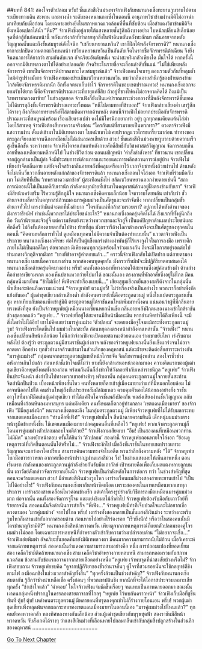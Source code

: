 ##บทที่ 841: สองโจรตัวปลอม
ขวับ!
ชั้นแสงสีเงินม่วงพาจ้าวเฟิงกับหนานกงเซิ่งทะยานวูบวาบไปตามระเบียงทางเดิน สะพาน และทางน้ำ
ระดับของหนานกงเซิ่งในตอนนี้ อานุภาพวิชาข้ามผ่านมิติไม่อาจนำมาเทียบกับเมื่อก่อน
โดยเฉพาะอย่างยิ่งในสภาพแวดแวดล้อมที่พื้นที่ซับซ้อน เมื่อสำแดงวิชาข้ามมิติจึงยิ่งเหมือนปลาได้น้ำ
“หืม?”
จ้าวเฟิงซึ่งอยู่ภายใต้แสงหลายชั้นรู้สึกถึงบางอย่าง ใบหน้าเปลี่ยนสีเล็กน้อย
จุดที่ต่อสู้กันก่อนหน้านี้ พลังแกร่งกล้าที่ทำลายทุกสิ่งในฟ้าดินพลันหลั่งทะลักมา
กลิ่นอายจากพลังวิญญาณนั้นแตะถึงขั้นสมบูรณ์ดังใจนึก
“เซวียนหยวนเหวิน? เขาก็ฝึกได้พลังจักรพรรดิ?”
หนานกงเซิ่งยากจะปกปิดความตกตะลึงบนหน้า
เซวียนหยวนเหวินเป็นอันดับเจ็ดในรายชื่อจักรพรรดิต้าเฉียน จึงยิ่งจินตนาการได้ยากว่า สามอันดับแรก อัจฉริยะอันดับหนึ่ง จะน่าสะพรึงกลัวเพียงใด
มั่นใจได้ หากครั้งนี้ออกจากมิติเทพลวงตาไปได้อย่างปลอดภัย อัจฉริยะในรายชื่อจะเลื่อนลำดับขึ้นแน่
“ไม่ใช่เพียงพลังจักรพรรดิ เขาเป็นจักรพรรดิปราณเทวะโดยสมบูรณ์แล้ว”
จ้าวเฟิงถอนใจเบาๆ
ตอนรวมตัวกันที่หลุมถ้ำไหม้ดำรูปร่างมังกร จ้าวเฟิงเคยมองประเมินเซวียนหยวนเหวิน พบว่ากลิ่นอายสำนึกรู้ของฝ่ายตรงข้ามใกล้เคียงจักรพรรดิมากนัก อีกทั้งเจตนาเก็บงำไว้
จักรพรรดิในขอบเขตปราณเทวะ!
หนานกงเซิ่งออกจะยอมรับได้ยาก นี่คือจักรพรรดิปราณเทวะที่อายุแค่ยี่สิบ ถ้าอยู่ที่ชางไห่คงไม่อาจคาดคิดได้
ถึงแม้เป็น ‘เทพราชาดวงตาซ้าย’ ในช่วงสุดยอด จ้าวเฟิงก็ยังเป็นแค่ปราณเทวะช่วงกลางที่มีพลังจักรพรรดิชั้นยอด ไม่ได้บรรลุถึงขั้นจักรพรรดิปราณเทวะทั้งหมด
“หนีไปตามทางที่ข้าบอก!”
จ้าวเฟิงกล่าวเสียงต่ำ
เขารู้สึกได้รางๆ ถึงกลิ่นอายทรงพลังที่ไล่ตามติดมาจากด้านหลัง
ตอนนี้จ้าวเฟิงไม่อยากประมือกับจักรพรรดิปราณเทวะที่สมบูรณ์พร้อม เรื่องเสียแรงเปล่า คงไม่มีใครนึกอยากทำ
อยู่ๆ ถูกทุกคนเคียดแค้นไล่ฆ่าโดยไร้สาเหตุ จ้าวเฟิงต้องสืบหาความจริงก่อน
“ใครกันแน่ที่สวมรอยเป็นพวกเรา?”
ดวงตาจ้าวเฟิงมีแสงวาบผ่าน ตั้งแต่เข้ามาในมิติเทพลวงตา ใบหน้าเขาไม่เคยปรากฏแววโกรธเกรี้ยวมาก่อน
ท่าทางของตระกูลเจียงและจวนฉีกงเหมือนไม่ได้เล่นละครเสียด้วย
สวบ!
ชั้นแสงสีเงินม่วงหายวูบวาบด้วยความเร็วสูงขึ้นอีกขั้น
ระหว่างทาง จ้าวเฟิงโคจรแก่นแท้พลังกายศักดิ์สิทธิ์กับวิชาศาสตร์วิญญาณ จัดการลบกลิ่นอายที่หลงเหลือยามหลีกหนีไป
ในช่วงชีวิตก่อน ตอนเผชิญหน้า ‘คำสั่งล่าสังหาร’ ที่ยาวนาน เขาเปลี่ยนจากผู้ถูกล่ามาเป็นผู้ล่า จึงมีประสบการณ์ด้านการแกะรอยและการพลิกสถานการณ์อยู่บ้าง
จ้าวเฟิงไม่เพียงกำจัดกลิ่นอาย แต่ยังจงใจสร้างกลิ่นอายพลังที่คลุมเครือเอาไว้
เวลาจิบชาหนึ่งถ้วยผ่านไป
ด้านหลังจึงไม่เห็นวี่แววกลิ่นอายพลังแก่กล้าของจักรพรรดิแล้ว
หนานกงเซิ่งถอนใจโล่งอก จ้าวเฟิงที่ร่วมมือกับเขา ไม่เสียทีที่เป็น ‘เทพราชาดวงตาซ้าย’ ผู้สะเทือนชังไห่ สลัดเซวียนหยวนออกง่ายดายเช่นนี้
“สถาการณ์ตอนนี้ไม่เป็นผลดีกับเรานัก กำลังคนทุกฝ่ายที่เข้ามาในคฤหาสน์ล้วนอยู่ฝั่งตรงข้ามกับเรา”
จ้าวเฟิงมีสีหน้าเคร่งขรึม ไร้ความรู้สึกภูมิใจ
หนานกงเซิ่งคิดตามเล็กน้อย ใจชาวาบโดยพลัน
เท่ากับว่า ขั้วอำนาจสามสี่ดาวในคฤหาสน์ล้วนมองมารคู่ผมม่วงเป็นศัตรูและจะกำจัดทิ้ง
หากเปลี่ยนเป็นกลุ่มขั้วอำนาจทั่วไป เกรงว่ามีแต่จะตกที่นั่งลำบาก
“ใครกันแน่ที่กล้าสวมรอยเรา? อยู่ภายใต้พลังอำนาจของมังกรวารีทมิฬ ทำเช่นนี้พวกเขาได้ประโยชน์อะไร?”
หนานกงเซิ่งอดครุ่นคิดไม่ได้
สิ่งแรกที่ทั้งคู่นึกถึงคือ วังเก้านิรยและจิวอู๋จี้
แต่ความขัดแย้งระหว่างพวกเขาและจิวอู๋จี้ เป็นแค่ปัญหาด้านผลประโยชน์และศักดิ์ศรี ไม่ถึงขั้นต้องตายตกกันไปข้าง
ท้ายที่สุด มังกรวารีล้างโลกาต่างหากจึงจะเป็นศัตรูของทุกคนในตอนนี้
“คิดตามหลักการทั่วไป ดูเหมือนทุกคนไม่มีความจำเป็นต้องทำแบบนั้น”
แววตาจ้าวเฟิงเป็นประกาย
หนานกงเซิ่งผงกศีรษะ ต่อให้เป็นผู้แข็งแกร่งต่างเผ่าพันธุ์ก็ไร้แรงจูงใจในการลงมือ
เพราะศึกภายในไม่เป็นผลดีใดๆ ต่อพวกเขา
มีเพียงคนทุกกลุ่มพร้อมใจร่วมแรงกัน ถึงจะมีโอกาสอยู่รอดต่อไปท่ามกลางวิกฤติจากมังกร
“บางทีข้าอาจรู้คำตอบแล้ว...”
คราวนี้จ้าวเฟิงกลับไม่เปิดปาก แต่สายตามองหนานกงเซิ่ง เผยเนื้อความบางส่วน
หากสองคนพูดคุยกัน มังกรวารีทมิฬจะมีปฏิกิริยาตอบสนองได้
หนานกงเซิ่งคล้ายครุ่นคิดบางอย่าง
พรึ่บ!
คนทั้งสองลงมาที่ทางลอดใต้สะพานซึ่งอยู่ค่อนข้างต่ำ ด้านล่างคือลำธารเขียวมรกต มองเห็นปลาแหวกว่ายไปมาได้
ขณะนั้นเอง
ตรงลานที่พักอาศัยซึ่งอยู่ไม่ไกล มีคนกลุ่มหนึ่งมาเยือน
“ข้าไม่เชื่อ! พี่เฟิงจะทำเรื่องแบบนี้...”
เสียงสุขุมเยือกเย็นของสตรีดังจากในกลุ่มนั้น น้ำเสียงสะท้อนถึงความแน่วแน่
“จ้าวหยูเฟย! ตวนมู่อวี้! ไม่ว่าเรื่องจริงเป็นอย่างไร พวกเราก็อย่าเพิ่งขัดแย้งกันเอง”
ผู้เฒ่าชุดเขียวกล่าวเสียงต่ำ
กำลังคนตรงหน้านี้คือตระกูลตวนมู่ หนึ่งในแปดตระกูลชนชั้นสูง
หากเทียบกับตอนเพิ่งเข้าสู่มิติ ตระกูลตวนมู่ได้ราชันคนใหม่เพิ่มมาหนึ่งคน
แน่นอนว่าผู้ที่มีกลิ่นอายทรงพลังที่สุด ยังเป็นจ้าวหยูเฟยผู้เหมือนนางเซียนหยกน้ำแข็ง กลิ่นอายพลังฝึกตนของนางเข้าใกล้ราชันช่วงสุดยอดแล้ว
“หยูเฟย...”
จ้าวเฟยที่อยู่ใต้สะพานมีสีหน้ามืดทะมึน
หากอำมหิตทำได้ถึงเพียงนี้ จะมีสิ่งใดทำไม่ได้อีก!
เขาไม่คิดเลยว่ามารคู่ผมม่วง ‘ตัวปลอม’ จะเคยลงมือจู่โจมแม้กระทั่งตระกูลตวนมู่
วูบ!
จ้าวเฟิงกระโดดขึ้นไป ผมม่วงโบกสะบัด ก่อนหยุดลงตรงหน้ากำลังคนเหล่านั้น
“จ้าวเฟิง!”
หนานกงเซิ่งเปลี่ยนสีหน้าเล็กน้อย ไม่นึกว่าจ้าวเฟิงจะเปิดเผยสถานะด้วยตนเอง ร่างเขาขยับไหว เร่งรีบตามหลังไป
ต้องรู้ว่า ตระกูลตวนมู่มีสามราชันผู้เก่งกาจ พลังของจ้าวหยูเฟยนางนั้นยิ่งแข็งแกร่งจนไม่อาจคาดเดา
อีกอย่าง ทุกขั้วอำนาจล้วนเข้ามาในส่วนลึกของคฤหาสน์ แต่ละฝ่ายจะติดต่อสื่อสารระหว่างกัน
“มารคู่ผมม่วง!”
กลุ่มคนจากตระกูลตวนมู่เผยสีหน้าโกรธจัด จิตสังหารพลุ่งพล่าน
สองโจรชั่วช่างอหังการเกินไปแล้ว ก่อนหน้านี้เข้าโจมตีไม่ว่า ยามนี้ยังกล้าเสนอหน้าออกมาเอง
ความคิดแรกของผู้เฒ่าชุดเขียวคือหยุดยั้งคนทั้งสองก่อน พร้อมกันนั้นก็ส่งข่าวให้วังลอยฟ้ากับเหล่าราชนิกูล
“หยูเฟย”
จ้าวเฟิงยืนประจันหน้า ส่งกำปั้นไปทางพวกเขาอย่างช้าๆ
พริบตานั้น
กลุ่มคนตระกูลตวนมู่ใจกายสั่นสะท้าน จิตสำนึกปั่นป่วน
เบื้องหน้าเพียงสั่นไหว คนทั้งหลายก็ตกเข้าสู่เมืองมายาเก่าแก่ที่มีหมอกโอบล้อม ไม่อาจหนีออกไปได้
คนส่วนใหญ่ถึงขั้นประสาทสัมผัสล้มเหลว ควบคุมตัวเองได้น้อยลงอย่างยิ่ง
ราชันอาวุโสที่มากฝีมือเช่นผู้เฒ่าชุดเขียว ทำได้แค่ฝืนโคจรชั้นพลังป้องกัน พอส่งเสียงผ่านชั้นวิญญาณ กลับเหมือนทิ้งก้อนหินลงมหาสมุทร
แค่หมัดเดียว คนทั้งหมดก็ตกอยู่ท่ามกลาง ‘เขตแดนเมืองมายา’ ของจ้าวเฟิง
“ฝีมือสูงส่งนัก” หนานกงเซิ่งตกตะลึง
ในกลุ่มตระกูลตวนมู่ มีเพียงจ้าวหยูเฟยที่ไม่ได้รับผลกระทบจากเขตแดนเมืองมายา
“ท่านคือพี่เฟิง!”
จ้าวหยูเฟยมั่นใจ สีหน้าฉายความยินดี
เด็กหนุ่มผมม่วงตรงหน้าชูมือข้างหนึ่งขึ้น ใช้เขตแดนเมืองมายาปกคลุมคนอื่นที่เหลือไว้
“หยูเฟย! พวกเจ้าตระกูลตวนมู่ก็โดนมารคู่ผมม่วงตัวปลอมลอบโจมตีด้วย?”
จ้าวเฟิงถามเสียงเบา
“อืม! เป็นสองคนที่เหมือนพวกท่านไม่มีผิด”
นางพยักหน้าตอบ
ครั้นได้ยินว่า ‘ตัวปลอม’ สองคำนี้ จ้าวหยูเฟยถอนหายใจโล่งอก
“ย้อนดูเหตุการณ์ที่เกิดขึ้นตอนนั้นได้หรือไม่...”
จ้าวเฟิงชะงักไป
เมื่อถึงขั้นราชันในขอบเขตปราณเทวะ วิญญาณจะแกร่งหาใดเปรียบ สามารถค้นความทรงจำในอดีต หวนรำลึกถึงความหลัง
“ได้”
จ้าวหยูเฟยโบกมือขาวราวหยก อากาศเบื้องหน้าปรากฏม่านแสงสีม่วง
วิ้ง!
ในม่านแสงเผยให้เห็นภาพหนึ่ง
ตอนเริ่มแรก กำลังคนของตระกูลตวนมู่กำลังช่วยกันรับมือเถาวัลย์ เป้าหมายคือเพื่อเก็บผลแตงหลายลูกบนนั้น
เถาวัลย์ดังกล่าวจัดการยากเย็นนัก จ้าวหยูเฟยเป็นกำลังหลักในการต่อกร
ทว่า ในช่วงสำคัญที่สุดตอนจะคว้าผลแตงมา
สวบ!
มีลำแสงสีเงินม่วงวูบไหว เงาร่างเรือนผมสีม่วงสองสายทะยานเข้าไป
“เป็นไปได้อย่างไร!”
จ้าวเฟิงกับหนานกงเซิ่งพากันหน้าซีดเผือด เพราะสองคนในภาพเหมือนพวกเขาทุกประการ
เงาร่างสองสายเคลื่อนไหวค่อนข้างเร็ว แต่เค้าโครงรูปร่างกับวิธีการลงมือเหมือนมารคู่ผมม่วงมาก
ต่อจากนั้น
คนทั้งสองจัดการจู่โจม และแย่งชิงผลไม้ล้ำค่าไป
จ้าวหยูเฟยต้องรับมือกับเถาวัลย์ที่ร้ายกาจนั่น สองคนนั้นจึงดำเนินการสำเร็จ
“พี่เฟิง...”
จ้าวหยูเฟยมีท่าทีเจ็บปวดใจและไม่อยากเชื่อ ดวงตามอง ‘มารคู่ผมม่วง’ จากไปไกล
พรึ่บ!
เงาร่างทั้งสองกลายเป็นชั้นแสงสีเงินม่วง ระหว่างกะพริบวูบไหวก็ผสานเข้ากับอากาศรอบด้าน ก่อนหายไปอย่างไร้ร่องรอย
“เร็วยิ่งนัก! หรือว่าในสองคนนั้นมีใครชำนาญวิชามิติ?”
หนานกงเซิ่งสีหน้าหวาดหวั่น
เพียงดูจากภาพเหตุการณ์ก็แยกตัวปลอมของคู่โจรผมม่วงไม่ออก โดยเฉพาะการหลบหนีที่อำพรางตัวเข้ากับความว่างเปล่ารอบด้าน
“ไม่อยากจะเชื่อ...”
จ้าวเฟิงเอ่ยพึมพำ อัจฉริยะชั้นยอดที่มายังมิติเทพลวงตา มีคนมากความสามารถนับไม่ถ้วน
เมื่อวิเคราะห์จากแค่ภาพเหตุการณ์ สองคนนั้นสำแดงความสามารถสามอย่างคือ
หนึ่ง การปลอมแปลงที่ยอดเยี่ยม
สอง เคล็ดวิชามิติคล้ายหนานกงเซิ่ง
สาม เคล็ดวิชาอำพรางกายหลบหนี สามารถหลอมรวมกับสภาพแวดล้อม ข้อสามกับข้อแรกอาจมาจากสายเลือดอย่างหนึ่ง
“หยูเฟย เจ้าพบจุดที่น่าสงสัยบ้างหรือไม่?
จ้าวเฟิงสอบถาม
จ้าวหยูเฟยขบคิด “ดูจากปฏิกิริยาของขั้วอำนาจอื่นๆ คู่โจรที่สวมรอยนั่นจะใช้กลยุทธ์ตีชิงตามไฟ ลงมือฉกชิงในช่วงเวลาสำคัญทั้งสิ้น”
“ทุกครั้งล้วนเป็นช่วงสำคัญ?”
จ้าวเฟิงกับหนานกงเซิ่งสบตากัน รู้สึกว่าช่างน่าเหลือเชื่อ
ครั้งก่อนๆ ที่พวกเขาปล้นชิง ยากนักที่จะได้โอกาสประจวบเหมาะเสียทุกครั้ง
“ข้าเข้าใจแล้ว”
‘คำตอบ’ ในใจจ้าวเฟิงแจ่มชัดขึ้นเรื่อยๆ จนแทบเป็นภาพฉายออกมา
ขณะนั้น
เงาคนกลุ่มหนึ่งปรากฏในครรลองสายตาจากที่ไกลๆ
“หยูเฟย ไว้พบกันคราวหน้า”
จ้าวเฟิงเก็บมือที่ชูขึ้นทันที
ตุ้บ! ตุ้บ!
เหล่าคนตระกูลตวนมู่ มีหลายคนที่ทรุดลงคุกเข่าไม่ก็ร่างกายโอนเอน
พรึ่บ!
พวกผู้เฒ่าชุดเขียวเพิ่งหลุดพ้นจากผลกระทบของเขตแดนเมืองมายาในตอนนี้เอง
“มารคู่ผมม่วงไปไหนแล้ว?”
ทุกคนยังคงหวาดกลัว หลงทิศหลงทางกันเล็กน้อย
ส่วนผู้เฒ่าชุดเขียวกับบุรุษชุดฟ้า สองราชันมีสีหน้าหวาดหวั่น จับสังเกตได้รางๆ ว่าแสงสีเงินม่วงที่เลือนหายไปกลมกลืนเข้ากับกลุ่มสิ่งปลูกสร้างในส่วนลึกของคฤหาสน์
...........................................


[Go To Next Chapter]( ./79.md)